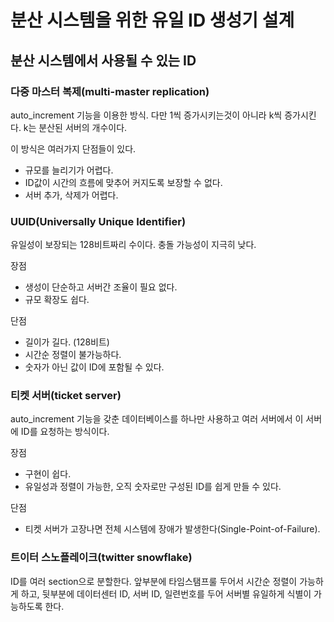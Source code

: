 # 분산 시스템을 위한 유일 ID 생성기 설계

## 분산 시스템에서 사용될 수 있는 ID

### 다중 마스터 복제(multi-master replication)
auto_increment 기능을 이용한 방식. 다만 1씩 증가시키는것이 아니라 k씩 증가시킨다. k는 분산된 서버의 개수이다.

이 방식은 여러가지 단점들이 있다.
- 규모를 늘리기가 어렵다.
- ID값이 시간의 흐름에 맞추어 커지도록 보장할 수 없다.
- 서버 추가, 삭제가 어렵다.
  
### UUID(Universally Unique Identifier)
유일성이 보장되는 128비트짜리 수이다. 충돌 가능성이 지극히 낮다.

장점
- 생성이 단순하고 서버간 조율이 필요 없다.
- 규모 확장도 쉽다.

단점
- 길이가 길다. (128비트)
- 시간순 정렬이 불가능하다.
- 숫자가 아닌 값이 ID에 포함될 수 있다.

### 티켓 서버(ticket server)

auto_increment 기능을 갖춘 데이터베이스를 하나만 사용하고 여러 서버에서 이 서버에 ID를 요청하는 방식이다. 

장점
- 구현이 쉽다.
- 유일성과 정렬이 가능한, 오직 숫자로만 구성된 ID를 쉽게 만들 수 있다.

단점
- 티켓 서버가 고장나면 전체 시스템에 장애가 발생한다(Single-Point-of-Failure). 

### 트이터 스노플레이크(twitter snowflake)

ID를 여러 section으로 분할한다. 앞부분에 타임스탬프룰 두어서 시간순 정렬이 가능하게 하고, 
뒷부분에 데이터센터 ID, 서버 ID, 일련번호를 두어 서버별 유일하게 식별이 가능하도록 한다.

